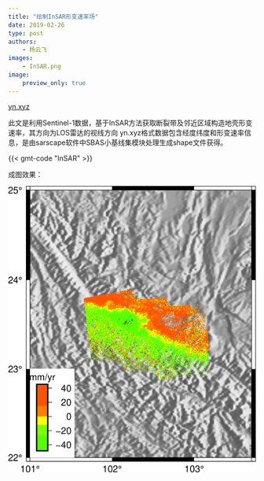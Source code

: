 ```yaml
---
title: "绘制InSAR形变速率场"
date: 2019-02-26
type: post
authors:
    - 杨云飞
images:
    - InSAR.png
image:
    preview_only: true
---
```


<i class="fas fa-download"></i>
[yn.xyz](yn.xyz)

此文是利用Sentinel-1数据，基于InSAR方法获取断裂带及邻近区域构造地壳形变速率，其方向为LOS雷达的视线方向
yn.xyz格式数据包含经度纬度和形变速率信息，是由sarscape软件中SBAS小基线集模块处理生成shape文件获得。

{{< gmt-code "InSAR" >}}

成图效果：

![结果图](/example/ex025/InSAR.png)

